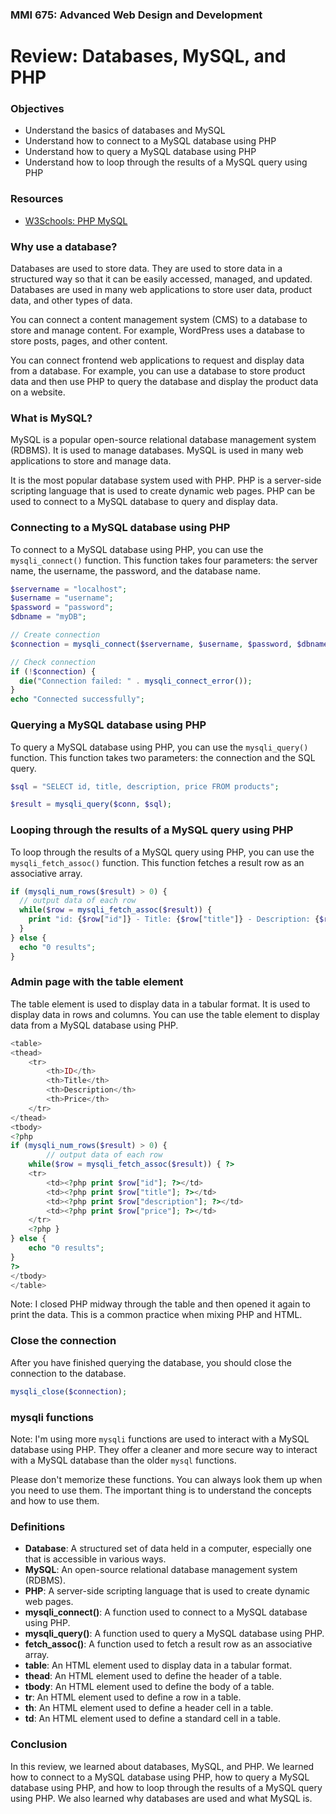 ### MMI 675: Advanced Web Design and Development

# Review: Databases, MySQL, and PHP

### Objectives

- Understand the basics of databases and MySQL
- Understand how to connect to a MySQL database using PHP
- Understand how to query a MySQL database using PHP
- Understand how to loop through the results of a MySQL query using PHP

### Resources

- [W3Schools: PHP MySQL](https://www.w3schools.com/php/php_mysql_intro.asp)

### Why use a database?

Databases are used to store data. They are used to store data in a structured way so that it can be easily accessed, managed, and updated. Databases are used in many web applications to store user data, product data, and other types of data.

You can connect a content management system (CMS) to a database to store and manage content. For example, WordPress uses a database to store posts, pages, and other content.

You can connect frontend web applications to request and display data from a database. For example, you can use a database to store product data and then use PHP to query the database and display the product data on a website.

### What is MySQL?

MySQL is a popular open-source relational database management system (RDBMS). It is used to manage databases. MySQL is used in many web applications to store and manage data.

It is the most popular database system used with PHP. PHP is a server-side scripting language that is used to create dynamic web pages. PHP can be used to connect to a MySQL database to query and display data.

### Connecting to a MySQL database using PHP

To connect to a MySQL database using PHP, you can use the `mysqli_connect()` function. This function takes four parameters: the server name, the username, the password, and the database name.

```php
$servername = "localhost";
$username = "username";
$password = "password";
$dbname = "myDB";

// Create connection
$connection = mysqli_connect($servername, $username, $password, $dbname);

// Check connection
if (!$connection) {
  die("Connection failed: " . mysqli_connect_error());
}
echo "Connected successfully";
```

### Querying a MySQL database using PHP

To query a MySQL database using PHP, you can use the `mysqli_query()` function. This function takes two parameters: the connection and the SQL query.

```php
$sql = "SELECT id, title, description, price FROM products";

$result = mysqli_query($conn, $sql);
```

### Looping through the results of a MySQL query using PHP

To loop through the results of a MySQL query using PHP, you can use the `mysqli_fetch_assoc()` function. This function fetches a result row as an associative array.

```php
if (mysqli_num_rows($result) > 0) {
  // output data of each row
  while($row = mysqli_fetch_assoc($result)) {
    print "id: {$row["id"]} - Title: {$row["title"]} - Description: {$row["description"]} - Price: {$row["price"]}<br>";
  }
} else {
  echo "0 results";
}
```

### Admin page with the table element

The table element is used to display data in a tabular format. It is used to display data in rows and columns. You can use the table element to display data from a MySQL database using PHP.

```php
<table>
<thead>
    <tr>
        <th>ID</th>
        <th>Title</th>
        <th>Description</th>
        <th>Price</th>
    </tr>
</thead>
<tbody>
<?php
if (mysqli_num_rows($result) > 0) {
        // output data of each row
    while($row = mysqli_fetch_assoc($result)) { ?>
    <tr>
        <td><?php print $row["id"]; ?></td>
        <td><?php print $row["title"]; ?></td>
        <td><?php print $row["description"]; ?></td>
        <td><?php print $row["price"]; ?></td>
    </tr>
    <?php }
} else {
    echo "0 results";
}
?>
</tbody>
</table>
```

Note: I closed PHP midway through the table and then opened it again to print the data. This is a common practice when mixing PHP and HTML.

### Close the connection

After you have finished querying the database, you should close the connection to the database.

```php
mysqli_close($connection);
```

### mysqli functions

Note: I'm using more `mysqli` functions are used to interact with a MySQL database using PHP. They offer a cleaner and more secure way to interact with a MySQL database than the older `mysql` functions.

Please don't memorize these functions. You can always look them up when you need to use them. The important thing is to understand the concepts and how to use them.

### Definitions

- **Database**: A structured set of data held in a computer, especially one that is accessible in various ways.
- **MySQL**: An open-source relational database management system (RDBMS).
- **PHP**: A server-side scripting language that is used to create dynamic web pages.
- **mysqli_connect()**: A function used to connect to a MySQL database using PHP.
- **mysqli_query()**: A function used to query a MySQL database using PHP.
- **fetch_assoc()**: A function used to fetch a result row as an associative array.
- **table**: An HTML element used to display data in a tabular format.
- **thead**: An HTML element used to define the header of a table.
- **tbody**: An HTML element used to define the body of a table.
- **tr**: An HTML element used to define a row in a table.
- **th**: An HTML element used to define a header cell in a table.
- **td**: An HTML element used to define a standard cell in a table.

### Conclusion

In this review, we learned about databases, MySQL, and PHP. We learned how to connect to a MySQL database using PHP, how to query a MySQL database using PHP, and how to loop through the results of a MySQL query using PHP. We also learned why databases are used and what MySQL is.

